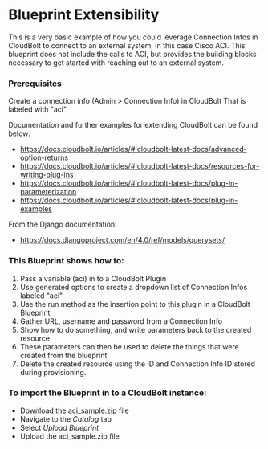 # Blueprint Extensibility
This is a very basic example of how you could leverage Connection Infos in CloudBolt to connect to an external system, in this case Cisco ACI. This blueprint does not include the calls to ACI, but provides the building blocks necessary to get started with reaching out to an external system.

### Prerequisites
Create a connection info (Admin > Connection Info) in CloudBolt That is labeled with "aci"

Documentation and further examples for extending CloudBolt can be found below:
- https://docs.cloudbolt.io/articles/#!cloudbolt-latest-docs/advanced-option-returns
- https://docs.cloudbolt.io/articles/#!cloudbolt-latest-docs/resources-for-writing-plug-ins
- https://docs.cloudbolt.io/articles/#!cloudbolt-latest-docs/plug-in-parameterization
- https://docs.cloudbolt.io/articles/#!cloudbolt-latest-docs/plug-in-examples

From the Django documentation:
- https://docs.djangoproject.com/en/4.0/ref/models/querysets/

### This Blueprint shows how to:
1. Pass a variable (aci) in to a CloudBolt Plugin
2. Use generated options to create a dropdown list of Connection Infos labeled
   "aci"
3. Use the run method as the insertion point to this plugin in a CloudBolt
   Blueprint
4. Gather URL, username and password from a Connection Info
5. Show how to do something, and write parameters back to the created resource
6. These parameters can then be used to delete the things that were created
   from the blueprint
7. Delete the created resource using the ID and Connection Info ID stored during provisioning. 

### To import the Blueprint in to a CloudBolt instance:
- Download the aci_sample.zip file
- Navigate to the *Catalog* tab
- Select *Upload Blueprint*
- Upload the aci_sample.zip file